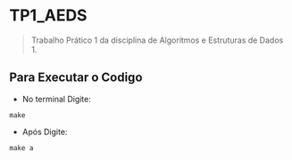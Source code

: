 # TP1_AEDS

>Trabalho Prático 1 da disciplina de Algoritmos e Estruturas de Dados 1.


 ## Para Executar o Codigo

- No terminal Digite:

```
make
```
- Após Digite:

```
make a
```

